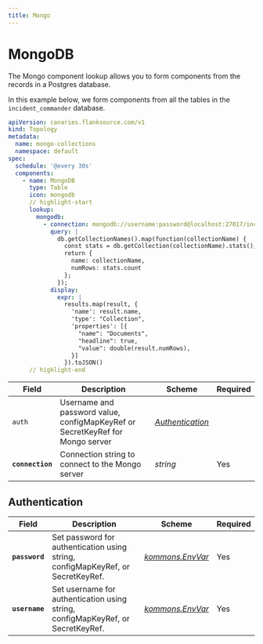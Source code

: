 ```yaml
---
title: Mongo
---
```


# <Icon name="mongo" /> MongoDB

The Mongo component lookup allows you to form components from the records in a Postgres database.

In this example below, we form components from all the tables in the `incident_commander` database.

```yaml title="mongo-check.yml"
apiVersion: canaries.flanksource.com/v1
kind: Topology
metadata:
  name: mongo-collections
  namespace: default
spec:
  schedule: '@every 30s'
  components:
    - name: MongoDB
      type: Table
      icon: mongodb
      // highlight-start
      lookup:
        mongodb:
          - connection: mongodb://username:password@localhost:27017/incident_commander
            query: |
              db.getCollectionNames().map(function(collectionName) {
                const stats = db.getCollection(collectionName).stats();
                return {
                  name: collectionName,
                  numRows: stats.count
                };
              });
            display:
              expr: |
                results.map(result, {
                  'name': result.name,
                  'type': "Collection",
                  'properties': [{
                    "name": "Documents",
                    "headline": true,
                    "value": double(result.numRows),
                  }]
                }).toJSON()
      // highlight-end
```

| Field            | Description                                                                   | Scheme                                            | Required |
| ---------------- | ----------------------------------------------------------------------------- | ------------------------------------------------- | -------- |
| `auth`           | Username and password value, configMapKeyRef or SecretKeyRef for Mongo server | [_Authentication_](../concepts/authentication.md) |          |
| **`connection`** | Connection string to connect to the Mongo server                              | _string_                                          | Yes      |

## Authentication

| Field          | Description                                                                     | Scheme                                                                       | Required |
| -------------- | ------------------------------------------------------------------------------- | ---------------------------------------------------------------------------- | -------- |
| **`password`** | Set password for authentication using string, configMapKeyRef, or SecretKeyRef. | [_kommons.EnvVar_](https://pkg.go.dev/github.com/flanksource/kommons#EnvVar) | Yes      |
| **`username`** | Set username for authentication using string, configMapKeyRef, or SecretKeyRef. | [_kommons.EnvVar_](https://pkg.go.dev/github.com/flanksource/kommons#EnvVar) | Yes      |
